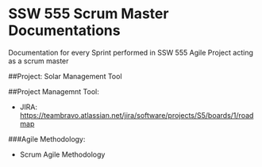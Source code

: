 # SSW 555 Scrum Master Documentations
Documentation for every Sprint performed in SSW 555 Agile Project acting as a scrum master

##Project: Solar Management Tool

##Project Managemnt Tool: 
- JIRA: https://teambravo.atlassian.net/jira/software/projects/S5/boards/1/roadmap

###Agile Methodology:
- Scrum Agile Methodology

